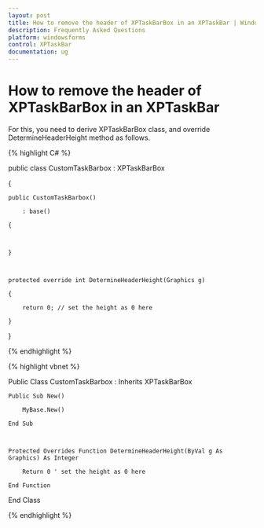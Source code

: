 ```yaml
---
layout: post
title: How to remove the header of XPTaskBarBox in an XPTaskBar | Windows Forms | Syncfusion
description: Frequently Asked Questions
platform: windowsforms
control: XPTaskBar
documentation: ug
---
```

# How to remove the header of XPTaskBarBox in an XPTaskBar

For this, you need to derive XPTaskBarBox class, and override DetermineHeaderHeight method as follows.

{% highlight C# %} 

public class CustomTaskBarbox : XPTaskBarBox

{

    public CustomTaskBarbox()

        : base()

    {

 

    }

 

    protected override int DetermineHeaderHeight(Graphics g)

    {

        return 0; // set the height as 0 here

    }

 

}

{% endhighlight %}



 {% highlight vbnet %} 

Public Class CustomTaskBarbox : Inherits XPTaskBarBox

    Public Sub New()

        MyBase.New()

    End Sub

 

    Protected Overrides Function DetermineHeaderHeight(ByVal g As Graphics) As Integer

        Return 0 ' set the height as 0 here

    End Function

End Class

{% endhighlight %}
